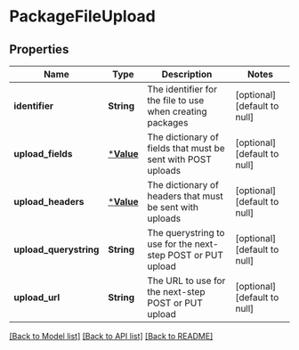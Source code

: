 # PackageFileUpload

## Properties
Name | Type | Description | Notes
------------ | ------------- | ------------- | -------------
**identifier** | **String** | The identifier for the file to use when creating packages | [optional] [default to null]
**upload_fields** | [***Value**](Value.md) | The dictionary of fields that must be sent with POST uploads | [optional] [default to null]
**upload_headers** | [***Value**](Value.md) | The dictionary of headers that must be sent with uploads | [optional] [default to null]
**upload_querystring** | **String** | The querystring to use for the next-step POST or PUT upload | [optional] [default to null]
**upload_url** | **String** | The URL to use for the next-step POST or PUT upload | [optional] [default to null]

[[Back to Model list]](../README.md#documentation-for-models) [[Back to API list]](../README.md#documentation-for-api-endpoints) [[Back to README]](../README.md)


